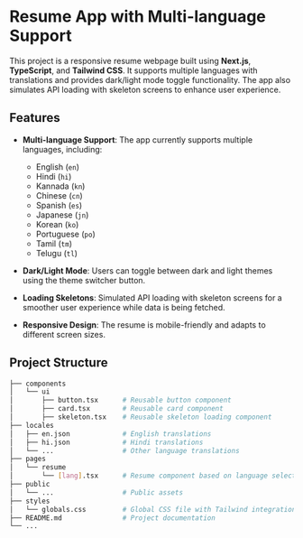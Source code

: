 # Resume App with Multi-language Support

This project is a responsive resume webpage built using **Next.js**, **TypeScript**, and **Tailwind CSS**. It supports multiple languages with translations and provides dark/light mode toggle functionality. The app also simulates API loading with skeleton screens to enhance user experience.

## Features

- **Multi-language Support**: The app currently supports multiple languages, including:
  - English (`en`)
  - Hindi (`hi`)
  - Kannada (`kn`)
  - Chinese (`cn`)
  - Spanish (`es`)
  - Japanese (`jn`)
  - Korean (`ko`)
  - Portuguese (`po`)
  - Tamil (`tm`)
  - Telugu (`tl`)
  
- **Dark/Light Mode**: Users can toggle between dark and light themes using the theme switcher button.

- **Loading Skeletons**: Simulated API loading with skeleton screens for a smoother user experience while data is being fetched.

- **Responsive Design**: The resume is mobile-friendly and adapts to different screen sizes.

## Project Structure

```bash
├── components
│   └── ui
│       ├── button.tsx      # Reusable button component
│       ├── card.tsx        # Reusable card component
│       ├── skeleton.tsx    # Reusable skeleton loading component
├── locales
│   ├── en.json             # English translations
│   ├── hi.json             # Hindi translations
│   └── ...                 # Other language translations
├── pages
│   └── resume
│       └── [lang].tsx      # Resume component based on language selection
├── public
│   └── ...                 # Public assets
├── styles
│   └── globals.css         # Global CSS file with Tailwind integration
├── README.md               # Project documentation
└── ...
